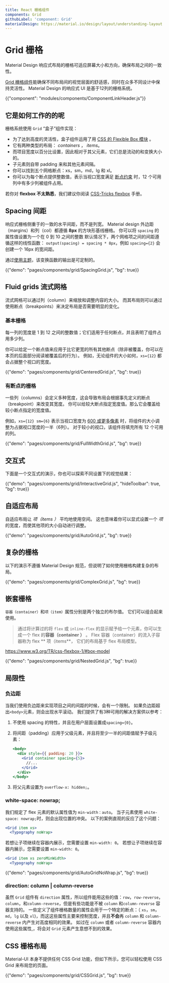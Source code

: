 ```yaml
---
title: React 栅格组件
components: Grid
githubLabel: 'component: Grid'
materialDesign: https://material.io/design/layout/understanding-layout.html
---
```


# Grid 栅格

<p class="description">Material Design 响应式布局的栅格可适应屏幕大小和方向，确保布局之间的一致性。</p>

[Grid 栅格组件](https://material.io/design/layout/responsive-layout-grid.html)能确保不同布局间的视觉层面的舒适感，同时在众多不同设计中保持灵活性。 Material Design 的响应式 UI 是基于12列的栅格系统。

{{"component": "modules/components/ComponentLinkHeader.js"}}

## 它是如何工作的的呢

栅格系统使用 `Grid` “盒子”组件实现：

- 为了达到高度的灵活性，盒子组件运用了用 [CSS 的 Flexible Box 模块](https://www.w3.org/TR/css-flexbox-1/) 。
- 它有两种类型的布局： *containers* ， *items*。
- 而项目宽度以百分比设置，因此相对于其父元素，它们总是流动的和变换大小的。
- 子元素则自带 padding 来和其他元素间隔。
- 你可以找到五个网格断点：xs，sm，md，lg 和 xl。
- 你可以为每个断点提供整数值，表示当视口宽度满足 [断点约束](/customization/breakpoints/#default-breakpoints) 时，12 个可用列中有多少列被组件占用。

若你对 **flexbox 不太熟悉**，我们建议你阅读 [CSS-Tricks flexbox](https://css-tricks.com/snippets/css/a-guide-to-flexbox/) 手册。

## Spacing 间距

响应式栅格侧重于的一致的水平间距，而不是列宽。 Material design 外边距（margins）和列（col）都遵循 **8px** 的方块形基线栅格。 你可以将 `spacing` 的属性值设置为一个在 0 到 10 之间的整数 默认情况下，两个网格项之间的间距遵循这样的线性函数： `output(spacing) = spacing * 8px`，例如 `spacing={2}` 会创建一个 16px 的宽间距。

通过[使用主题](/customization/spacing/)，该变换函数的输出是可定制的。

{{"demo": "pages/components/grid/SpacingGrid.js", "bg": true}}

## Fluid grids 流式网格

流式网格可以通过列（column）来缩放和调整内容的大小。 而其布局则可以通过使用断点（breakpoints）来决定布局是否需要明显的变化。

### 基本栅格

每一列的宽度是 1 到 12 之间的整数值；它们适用于任何断点，并且表明了组件占用多少列。

你可以给定一个断点值来应用于比它更宽的所有其他断点（除非被覆盖，你可以在本页的后面部分阅读被覆盖后的行为）。 例如，无论组件的大小如何，`xs={12}` 都会占据整个视口的宽度。

{{"demo": "pages/components/grid/CenteredGrid.js", "bg": true}}

### 有断点的栅格

一些列（columns）会定义多种宽度，这会导致布局会根据事先定义的断点（breakpoint）来改变其宽度。 你可以给较大断点指定宽度值。那么它会覆盖给较小断点指定的宽度值。

例如，`xs={12} sm={6}` 表示当视口宽度为 [600 或更多像素](/customization/breakpoints/#default-breakpoints) 时，将组件的大小调整为占据视口宽度的一半（6列）。 对于较小的视口，该组件将填充所有 12 个可用的列。

{{"demo": "pages/components/grid/FullWidthGrid.js", "bg": true}}

## 交互式

下面是一个交互式的演示，你也可以探索不同设置下的视觉结果：

{{"demo": "pages/components/grid/InteractiveGrid.js", "hideToolbar": true, "bg": true}}

## 自适应布局

自适应布局让 *项（items ）* 平均地使用空间。 这也意味着你可以显式设置一个 *项* 的宽度，而使其他项的大小自动进行调整。

{{"demo": "pages/components/grid/AutoGrid.js", "bg": true}}

## 复杂的栅格

以下的演示不遵循 Material Design 规范，但说明了如何使用栅格构建复杂的布局。

{{"demo": "pages/components/grid/ComplexGrid.js", "bg": true}}

## 嵌套栅格

`容器（container）`和`项（item）`属性分别是两个独立的布尔值。 它们可以组合起来使用。

> 通过将计算过的将 `flex` 或 `inline-flex` 的显示赋予给一个元素，你可以生成一个 flex 的**容器（container ）** 。 Flex 容器（container）的流入子容器称为 flex ** 项（items**， 它们的布局基于 flex 布局模型。

https://www.w3.org/TR/css-flexbox-1/#box-model

{{"demo": "pages/components/grid/NestedGrid.js", "bg": true}}

## 局限性

### 负边距

当我们使用负边距来实现项目之间的间距的时候，会有一个限制。 如果负边距超出`<body>`元素，则会出现水平滚动。 我们提供了有3种可用的解决方案供以参考：

1. 不使用 spacing 的特性，并且在用户层面设置成`spacing={0}`。
2. 将间距（padding）应用于父级元素，并且将至少一半的间距值赋予子级元素：

   ```jsx
   <body>
     <div style={{ padding: 20 }}>
       <Grid container spacing={5}>
         //...
       </Grid>
     </div>
   </body>
   ```

3. 将父元素设置为 `overflow-x: hidden;`。

### white-space: nowrap;

我们规定了 flex 元素的默认属性值为 `min-width：auto`。 当子元素使用 `white-space: nowrap;`时，则会出现位置的冲突。 以下的案例直观的反应了这个问题：

```jsx
<Grid item xs>
  <Typography noWrap>
```

若想让子项继续在容器内展示，您需要设置 `min-width: 0`。 若想让子项继续在容器内展示，您需要设置 `min-width: 0`。

```jsx
<Grid item xs zeroMinWidth>
  <Typography noWrap>
```

{{"demo": "pages/components/grid/AutoGridNoWrap.js", "bg": true}}

### direction: column | column-reverse

虽然 `Grid` 组件有 `direction` 属性，所以组件能用这些的值：`row`，`row-reverse`，`column`，和`column-reverse`，但是有些功能是不被 `column` 和`column-reverse` 容器支持的。 一些定义了组件栅格数量的属性会用于一个特定的断点：（ `xs`，`sm`，`md`，`lg` 以及 `xl`)，而这这些属性主要来控制宽度，并且**不会**再 `column` 和 `column-reverse` 内产生对高度相同的效果。 如过在 `column` 或者 `column-reverse` 容器内使用这些属性,，将会对 `Grid` 元素产生意想不到的效果。

## CSS 栅格布局

Material-UI 本身不提供任何 CSS Grid 功能，但如下所示，您可以轻松使用 CSS Grid 来布局您的页面。

{{"demo": "pages/components/grid/CSSGrid.js", "bg": true}}
